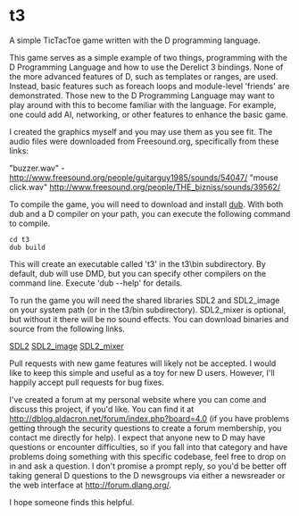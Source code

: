 t3
==

A simple TicTacToe game written with the D programming language.

This game serves as a simple example of two things, programming with the D Programming Language and how to use the Derelict 3 bindings. None of the more advanced features of D, such as templates or ranges, are used. Instead, basic features such as foreach loops and module-level 'friends' are demonstrated. Those new to the D Programming Language may want to play around with this to become familiar with the language. For example, one could add AI, networking, or other features to enhance the basic game.

I created the graphics myself and you may use them as you see fit. The audio files were downloaded from Freesound.org, specifically from these links:

"buzzer.wav" - http://www.freesound.org/people/guitarguy1985/sounds/54047/
"mouse click.wav" http://www.freesound.org/people/THE_bizniss/sounds/39562/

To compile the game, you will need to download and install [dub](https://github.com/rejectedsoftware/dub). With both dub and a D compiler on your path, you can execute the following command to compile.

```
cd t3
dub build
```

This will create an executable called 't3' in the t3\bin subdirectory. By default, dub will use DMD, but you can specify other compilers on the command line. Execute 'dub --help' for details.

To run the game you will need the shared libraries SDL2 and SDL2_image on your system path (or in the t3/bin subdirectory). SDL2_mixer is optional, but without it there will be no sound effects. You can download binaries and source from the following links.

[SDL2](http://www.libsdl.org/tmp/download-2.0.php)
[SDL2_image](http://www.libsdl.org/tmp/SDL_image/)
[SDL2_mixer](http://www.libsdl.org/tmp/SDL_mixer/)

Pull requests with new game features will likely not be accepted. I would like to keep this simple and useful as a toy for new D users. However, I'll happily accept pull requests for bug fixes.

I've created a forum at my personal website where you can come and discuss this project, if you'd like. You can find it at http://dblog.aldacron.net/forum/index.php?board=4.0 (if you have problems getting through the security questions to create a forum membership, you contact me directly for help). I expect that anyone new to D may have questions or encounter difficulties, so if you fall into that category and have problems doing something with this specific codebase, feel free to drop on in and ask a question. I don't promise a prompt reply, so you'd be better off taking general D questions to the D newsgroups via either a newsreader or the web interface at http://forum.dlang.org/.

I hope someone finds this helpful.
